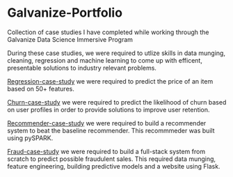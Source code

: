 # Galvanize-Portfolio
Collection of case studies I have completed while working through the Galvanize Data Science Immersive Program

During these case studies, we were required to utlize skills in data munging, cleaning, regression and machine learning to come up with efficent, presentable solutions to industry relevant problems.

[Regression-case-study](https://github.com/maxgrossenbacher/Galvanize-Portfolio/tree/master/regression_case_study) we were required to predict the price of an item based on 50+ features.

[Churn-case-study](https://github.com/maxgrossenbacher/Galvanize-Portfolio/tree/master/churn_case_study) we were required to predict the likelihood of churn based on user profiles in order to provide solutions to improve user retention.

[Recommender-case-study](https://github.com/maxgrossenbacher/Galvanize-Portfolio/tree/master/recommender_case_study) we were required to build a recommender system to beat the baseline recommender. This recommmeder was built using pySPARK.

[Fraud-case-study](https://github.com/maxgrossenbacher/Galvanize-Portfolio/tree/master/fraud_detection_case_study) we were required to build a full-stack system from scratch to predict possible fraudulent sales. This required data munging, feature engineering, building predictive models and a website using Flask.
